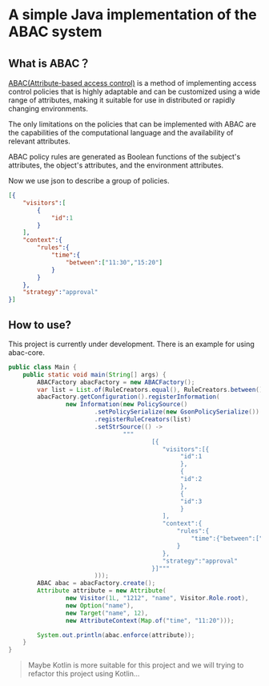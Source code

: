 # A simple Java implementation of the ABAC system

## What is ABAC？
[ABAC(Attribute-based access control)](https://en.wikipedia.org/wiki/Attribute-based_access_control)
is a method of implementing access control policies that is highly adaptable and can be customized using a wide range of attributes, 
making it suitable for use in distributed or rapidly changing environments. 

The only limitations on the policies that can be implemented with ABAC are the capabilities of the computational language and the availability of relevant attributes.

ABAC policy rules are generated as Boolean functions of the subject's attributes, the object's attributes, and the environment attributes.

Now we use json to describe a group of policies. 

```json
[{
    "visitors":[
        { 
            "id":1
        }
    ],
    "context":{
        "rules":{
            "time":{
                "between":["11:30","15:20"]
            }
        }
    },
    "strategy":"approval"
}]
```

## How to use?
This project is currently under development.
There is an example for using abac-core.

```java
public class Main {
    public static void main(String[] args) {
        ABACFactory abacFactory = new ABACFactory();
        var list = List.of(RuleCreators.equal(), RuleCreators.between());
        abacFactory.getConfiguration().registerInformation(
                new Information(new PolicySource()
                        .setPolicySerialize(new GsonPolicySerialize())
                        .registerRuleCreators(list)
                        .setStrSource(() ->
                                """
                                        [{
                                           "visitors":[{
                                                "id":1
                                                },
                                                {
                                                "id":2
                                                },
                                                {
                                                "id":3
                                                }
                                           ],
                                           "context":{
                                               "rules":{
                                                   "time":{"between":["11:30","15:20"]}
                                               }
                                           },
                                           "strategy":"approval"
                                        }]"""
                        )));
        ABAC abac = abacFactory.create();
        Attribute attribute = new Attribute(
                new Visitor(1L, "1212", "name", Visitor.Role.root),
                new Option("name"),
                new Target("name", 12),
                new AttributeContext(Map.of("time", "11:20")));

        System.out.println(abac.enforce(attribute));
    }
}
```

> Maybe Kotlin is more suitable for this project and we will trying to refactor this project using Kotlin...
